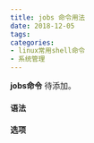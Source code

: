 ```yaml
---
title: jobs 命令用法
date: 2018-12-05
tags:
categories: 
- linux常用shell命令
- 系统管理
---
```

**jobs命令** 待添加。
<!-- more --> 
#### **语法**


#### **选项**
